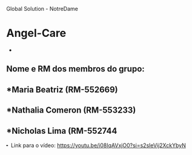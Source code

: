 Global Solution - NotreDame
# Angel-Care
-
Nome e RM dos membros do grupo:
-
*Maria Beatriz (RM-552669)
-
*Nathalia Comeron (RM-553233)
-
*Nicholas Lima (RM-552744
-
╸ Link para o vídeo: https://youtu.be/i08IqAVxjO0?si=s2sleVij2XckYbyN
